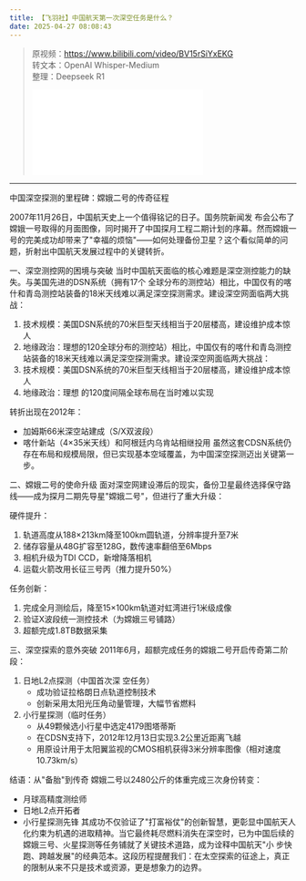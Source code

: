 ```yaml
---
title: 【飞羽社】中国航天第一次深空任务是什么？
date: 2025-04-27 08:08:43
---
```


> 原视频：https://www.bilibili.com/video/BV15rSiYxEKG<br>转文本：OpenAI Whisper-Medium<br>整理：Deepseek R1
>
> <iframe src="//player.bilibili.com/player.html?bvid=BV15rSiYxEKG&autoplay=0" scrolling="no" border="0" frameborder="no" framespacing="0" allowfullscreen="true"></iframe>

---

中国深空探测的里程碑：嫦娥二号的传奇征程

2007年11月26日，中国航天史上一个值得铭记的日子。国务院新闻发 布会公布了嫦娥一号取得的月面图像，同时揭开了中国探月工程二期计划的序幕。然而嫦娥一号的完美成功却带来了"幸福的烦恼"——如何处理备份卫星？这个看似简单的问题，折射出中国航天发展过程中的关键转折。

一、深空测控网的困境与突破
当时中国航天面临的核心难题是深空测控能力的缺失。与美国先进的DSN系统（拥有17个 全球分布的测控站）相比，中国仅有的喀什和青岛测控站装备的18米天线难以满足深空探测需求。建设深空网面临两大挑战：
1. 技术规模：美国DSN系统的70米巨型天线相当于20层楼高，建设维护成本惊人
2. 地缘政治：理想的120全球分布的测控站）相比，中国仅有的喀什和青岛测控站装备的18米天线难以满足深空探测需求。建设深空网面临两大挑战：
1. 技术规模：美国DSN系统的70米巨型天线相当于20层楼高，建设维护成本惊人
2. 地缘政治：理想 的120度间隔全球布局在当时难以实现

转折出现在2012年：
- 加姆斯66米深空站建成（S/X双波段）
- 喀什新站（4×35米天线）和阿根廷内乌肯站相继投用
虽然这套CDSN系统仍存在布局和规模局限，但已实现基本空域覆盖，为中国深空探测迈出关键第一步。

二、嫦娥二号的使命升级
面对深空网建设滞后的现实，备份卫星最终选择保守路线——成为探月二期先导星"嫦娥二号"，但进行了重大升级：

硬件提升：
1. 轨道高度从188×213km降至100km圆轨道，分辨率提升至7米
2. 储存容量从48G扩容至128G，数传速率翻倍至6Mbps
3. 相机升级为TDI CCD，新增降落相机
4. 运载火箭改用长征三号丙（推力提升50%）

任务创新：
1. 完成全月测绘后，降至15×100km轨道对虹湾进行1米级成像
2. 验证X波段统一测控技术（为嫦娥三号铺路）
3. 超额完成1.8TB数据采集

三、深空探索的意外突破
2011年6月，超额完成任务的嫦娥二号开启传奇第二阶段：
1. 日地L2点探测（中国首次深 空任务）
   - 成功验证拉格朗日点轨道控制技术
   - 创新采用太阳光压角动量管理，大幅节省燃料
2. 小行星探测（临时任务）
   - 从49颗候选小行星中选定4179图塔蒂斯
   - 在CDSN支持下，2012年12月13日实现3.2公里近距离飞越
   - 用原设计用于太阳翼监视的CMOS相机获得3米分辨率图像（相对速度10.73km/s）

结语：从"备胎"到传奇
嫦娥二号以2480公斤的体重完成三次身份转变：
- 月球高精度测绘师
- 日地L2点开拓者
-  小行星探测先锋
其成功不仅验证了"打富裕仗"的创新智慧，更彰显中国航天人化约束为机遇的进取精神。当它最终耗尽燃料消失在深空时，已为中国后续的嫦娥三号、火星探测等任务铺就了关键技术道路，成为诠释中国航天"小 步快跑、跨越发展"的经典范本。这段历程提醒我们：在太空探索的征途上，真正的限制从来不只是技术或资源，更是想象力的边界。